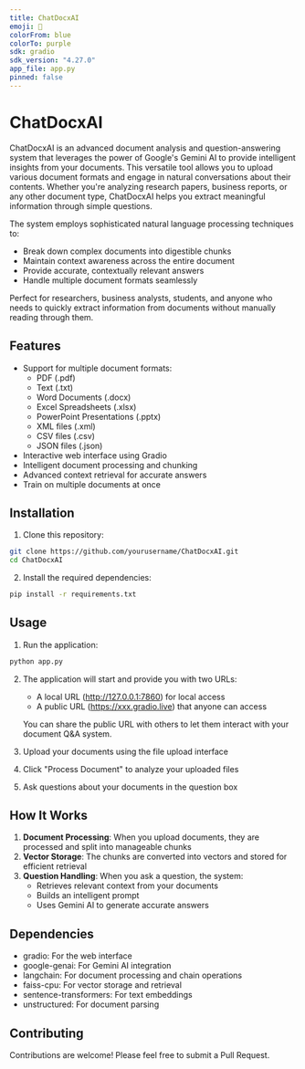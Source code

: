 ```yaml
---
title: ChatDocxAI
emoji: 📄
colorFrom: blue
colorTo: purple
sdk: gradio
sdk_version: "4.27.0"
app_file: app.py
pinned: false
---
```



# ChatDocxAI

ChatDocxAI is an advanced document analysis and question-answering system that leverages the power of Google's Gemini AI to provide intelligent insights from your documents. This versatile tool allows you to upload various document formats and engage in natural conversations about their contents. Whether you're analyzing research papers, business reports, or any other document type, ChatDocxAI helps you extract meaningful information through simple questions.

The system employs sophisticated natural language processing techniques to:
- Break down complex documents into digestible chunks
- Maintain context awareness across the entire document
- Provide accurate, contextually relevant answers
- Handle multiple document formats seamlessly

Perfect for researchers, business analysts, students, and anyone who needs to quickly extract information from documents without manually reading through them.

## Features

- Support for multiple document formats:
  - PDF (.pdf)
  - Text (.txt)
  - Word Documents (.docx)
  - Excel Spreadsheets (.xlsx)
  - PowerPoint Presentations (.pptx)
  - XML files (.xml)
  - CSV files (.csv)
  - JSON files (.json)
- Interactive web interface using Gradio
- Intelligent document processing and chunking
- Advanced context retrieval for accurate answers
- Train on multiple documents at once

## Installation

1. Clone this repository:
```bash
git clone https://github.com/yourusername/ChatDocxAI.git
cd ChatDocxAI
```

2. Install the required dependencies:
```bash
pip install -r requirements.txt
```

## Usage

1. Run the application:
```bash
python app.py
```

2. The application will start and provide you with two URLs:
   - A local URL (http://127.0.0.1:7860) for local access
   - A public URL (https://xxx.gradio.live) that anyone can access
   
   You can share the public URL with others to let them interact with your document Q&A system.

3. Upload your documents using the file upload interface

4. Click "Process Document" to analyze your uploaded files

5. Ask questions about your documents in the question box

## How It Works

1. **Document Processing**: When you upload documents, they are processed and split into manageable chunks
2. **Vector Storage**: The chunks are converted into vectors and stored for efficient retrieval
3. **Question Handling**: When you ask a question, the system:
   - Retrieves relevant context from your documents
   - Builds an intelligent prompt
   - Uses Gemini AI to generate accurate answers

## Dependencies

- gradio: For the web interface
- google-genai: For Gemini AI integration
- langchain: For document processing and chain operations
- faiss-cpu: For vector storage and retrieval
- sentence-transformers: For text embeddings
- unstructured: For document parsing

## Contributing

Contributions are welcome! Please feel free to submit a Pull Request.

